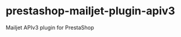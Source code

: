 prestashop-mailjet-plugin-apiv3
===============================

Mailjet APIv3 plugin for PrestaShop
